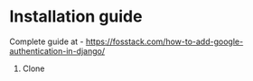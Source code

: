 # Installation guide

Complete guide at - https://fosstack.com/how-to-add-google-authentication-in-django/

1) Clone